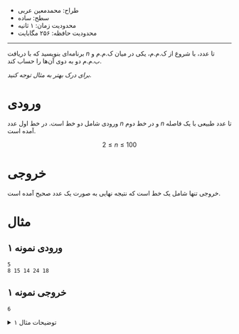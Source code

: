 + طراح: محمدمعین عربی
+ سطح: ساده
+ محدودیت زمان: ۱ ثانیه
+ محدودیت حافظه: ۲۵۶ مگابایت

----------

برنامه‌ای بنویسید که با دریافت $n$ تا عدد، با شروع از ک.م.م، یکی در میان ک.م.م و ب.م.م دو به دوی آن‌ها را حساب کند.

*برای درک بهتر به مثال توجه کنید.*

# ورودی

ورودی شامل دو خط است. در خط اول عدد $n$ و در خط دوم $n$ تا عدد طبیعی با یک فاصله آمده است.

$$ 2 \le n \le 100$$

# خروجی

خروجی تنها شامل یک خط است که نتیجه نهایی به صورت یک عدد صحیح آمده است.

# مثال

## ورودی نمونه ۱
```
5
8 15 14 24 18
```


## خروجی نمونه ۱
```
6
```

<details class="blue">
<summary>توضیحات مثال ۱</summary>
1. ک.م.م 8 و 15 برابر *120* است.
2. ب.م.م *120* و 14 برابر *2* است.
3. ک.م.م *2* و 24 برابر *24* است.
4. ب.م.م *24* و 18 برابر 6 است.

----

![راهنمای مثال](https://s24.picofile.com/file/8453366084/guid_small.png)

</details>